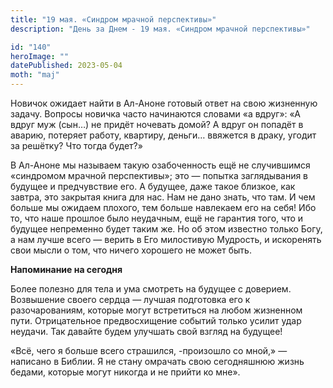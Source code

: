 ```yaml
---
title: "19 мая. «Синдром мрачной перспективы»"
description: "День за Днем - 19 мая. «Синдром мрачной перспективы»"

id: "140"
heroImage: ""
datePublished: 2023-05-04
moth: "maj"
---
```


Новичок ожидает найти в Ал-Аноне готовый ответ на свою жизненную задачу.
Вопросы новичка часто начинаются словами «а вдруг»: «А вдруг муж (сын…) не
придёт ночевать домой? А вдруг он попадёт в аварию, потеряет работу, квартиру,
деньги… ввяжется в драку, угодит за решётку? Что тогда будет?»

В Ал-Аноне мы называем такую озабоченность ещё не случившимся «синдромом
мрачной перспективы»; это — попытка заглядывания в будущее и предчувствие его.
А будущее, даже такое близкое, как завтра, это закрытая книга для нас. Нам не
дано знать, что там. И чем больше мы ожидаем плохого, тем больше навлекаем его
на себя! Ибо то, что наше прошлое было неудачным, ещё не гарантия того, что и
будущее непременно будет таким же. Но об этом известно только Богу, а нам
лучше всего — верить в Его милостивую Мудрость, и искоренять свои мысли о том,
что ничего хорошего не может быть.

**Напоминание на сегодня**

Более полезно для тела и ума смотреть на будущее с доверием. Возвышение своего
сердца — лучшая подготовка его к разочарованиям, которые могут встретиться на
любом жизненном пути. Отрицательное предвосхищение событий только усилит удар
неудачи. Так давайте будем улучшать свой взгляд на будущее!

«Всё, чего я больше всего страшился, -произошло со мной,» — написано в Библии.
Я не стану омрачать свою сегодняшнюю жизнь бедами, которые могут никогда и не
прийти ко мне».
